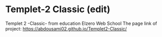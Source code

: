# Templet-2 Classic (edit)
Templet 2 -Classic- from education Elzero Web School
The page link of project: https://abdousami02.github.io/Templet2-Classic/
